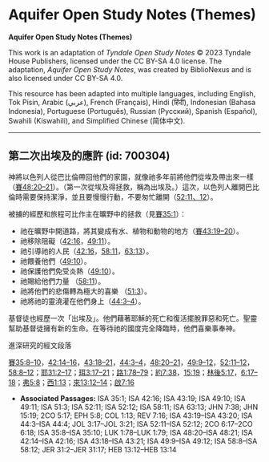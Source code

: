 # Aquifer Open Study Notes (Themes)

**Aquifer Open Study Notes (Themes)**

This work is an adaptation of *Tyndale Open Study Notes* © 2023 Tyndale House Publishers, licensed under the CC BY\-SA 4\.0 license. The adaptation, *Aquifer Open Study Notes*, was created by BiblioNexus and is also licensed under CC BY\-SA 4\.0\.

This resource has been adapted into multiple languages, including English, Tok Pisin, Arabic (عربي), French (Français), Hindi (हिंदी), Indonesian (Bahasa Indonesia), Portuguese (Português), Russian (Русский), Spanish (Español), Swahili (Kiswahili), and Simplified Chinese (简体中文).



--------------------------------

## 第二次出埃及的應許 (id: 700304)

神將以色列人從巴比倫帶回他們的家園，就像祂多年前將他們從埃及帶出來一樣（[賽48:20–21](https://ref.ly/Isa48:20-Isa48:21)）。（第一次從埃及得拯救，稱為出埃及。）這次，以色列人離開巴比倫時需要保持潔淨，並且要慢慢行動，不要匆忙離開（[52:11](https://ref.ly/Isa52:11)[、12](https://ref.ly/Isa52:12)）。

被擄的經歷和旅程可比作主在曠野中的拯救（見[賽35:1](https://ref.ly/Isa35:1)）：

* 祂在曠野中開道路，將其變成有水、植物和動物的地方（[賽43:19–20](https://ref.ly/Isa43:19-Isa43:20)）。
* 祂移除阻礙（[42:16](https://ref.ly/Isa42:16)，[49:11](https://ref.ly/Isa49:11)）。
* 祂引導祂的人民（[42:16](https://ref.ly/Isa42:16)，[58:11](https://ref.ly/Isa58:11)，[63:13](https://ref.ly/Isa63:13)）。
* 祂餵養他們（[49:10](https://ref.ly/Isa49:10)）。
* 祂保護他們免受炎熱（[49:10](https://ref.ly/Isa49:10)）。
* 祂賜給他們力量 （[58:11](https://ref.ly/Isa58:11)）。
* 祂將他們的悲傷轉為極大的喜樂 （[51:3](https://ref.ly/Isa51:3)）。
* 祂將祂的靈澆灌在他們身上（[44:3–4](https://ref.ly/Isa44:3-Isa44:4)）。

基督徒也經歷一次「出埃及」。他們藉著耶穌的死亡和復活擺脫罪惡和死亡。聖靈幫助基督徒擁有新的生命。在等待祂的國度完全降臨時，他們喜樂事奉神。

進深研究的經文段落

[賽35:8–10](https://ref.ly/Isa35:8-Isa35:10)，[42:14–16](https://ref.ly/Isa42:14-Isa42:16)，[43:18–21](https://ref.ly/Isa43:18-Isa43:21)，[44:3–4](https://ref.ly/Isa44:3-Isa44:4)，[48:20–21](https://ref.ly/Isa48:20-Isa48:21)，[49:9–12](https://ref.ly/Isa49:9-Isa49:12)，[52:11–12](https://ref.ly/Isa52:11-Isa52:12)，[58:8–12](https://ref.ly/Isa58:8-Isa58:12)；[耶31:2–17](https://ref.ly/Jer31:2-Jer31:17)；[珥3:17–21](https://ref.ly/Joel3:17-Joel3:21)；[路1:78–79](https://ref.ly/Luke1:78-Luke1:79)；[約7:38](https://ref.ly/John7:38)，[15:19](https://ref.ly/John15:19)；[林後5:17](https://ref.ly/2Cor5:17)，[6:17–18](https://ref.ly/2Cor6:17-2Cor6:18)；[弗5:8](https://ref.ly/Eph5:8)；[西1:13](https://ref.ly/Col1:13)；[來13:12–14](https://ref.ly/Heb13:12-Heb13:14)；[啟7:16](https://ref.ly/Rev7:16)

* **Associated Passages:** ISA 35:1; ISA 42:16; ISA 43:19; ISA 49:10; ISA 49:11; ISA 51:3; ISA 52:11; ISA 52:12; ISA 58:11; ISA 63:13; JHN 7:38; JHN 15:19; 2CO 5:17; EPH 5:8; COL 1:13; REV 7:16; ISA 43:19–ISA 43:20; ISA 44:3–ISA 44:4; JOL 3:17–JOL 3:21; ISA 52:11–ISA 52:12; 2CO 6:17–2CO 6:18; ISA 35:8–ISA 35:10; LUK 1:78–LUK 1:79; ISA 48:20–ISA 48:21; ISA 42:14–ISA 42:16; ISA 43:18–ISA 43:21; ISA 49:9–ISA 49:12; ISA 58:8–ISA 58:12; JER 31:2–JER 31:17; HEB 13:12–HEB 13:14

